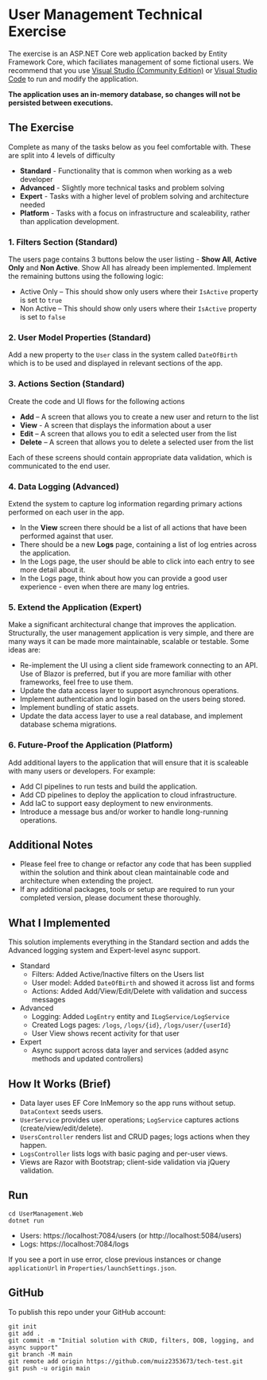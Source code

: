 # User Management Technical Exercise

The exercise is an ASP.NET Core web application backed by Entity Framework Core, which faciliates management of some fictional users.
We recommend that you use [Visual Studio (Community Edition)](https://visualstudio.microsoft.com/downloads) or [Visual Studio Code](https://code.visualstudio.com/Download) to run and modify the application.

**The application uses an in-memory database, so changes will not be persisted between executions.**

## The Exercise

Complete as many of the tasks below as you feel comfortable with. These are split into 4 levels of difficulty

-   **Standard** - Functionality that is common when working as a web developer
-   **Advanced** - Slightly more technical tasks and problem solving
-   **Expert** - Tasks with a higher level of problem solving and architecture needed
-   **Platform** - Tasks with a focus on infrastructure and scaleability, rather than application development.

### 1. Filters Section (Standard)

The users page contains 3 buttons below the user listing - **Show All**, **Active Only** and **Non Active**. Show All has already been implemented. Implement the remaining buttons using the following logic:

-   Active Only – This should show only users where their `IsActive` property is set to `true`
-   Non Active – This should show only users where their `IsActive` property is set to `false`

### 2. User Model Properties (Standard)

Add a new property to the `User` class in the system called `DateOfBirth` which is to be used and displayed in relevant sections of the app.

### 3. Actions Section (Standard)

Create the code and UI flows for the following actions

-   **Add** – A screen that allows you to create a new user and return to the list
-   **View** - A screen that displays the information about a user
-   **Edit** – A screen that allows you to edit a selected user from the list
-   **Delete** – A screen that allows you to delete a selected user from the list

Each of these screens should contain appropriate data validation, which is communicated to the end user.

### 4. Data Logging (Advanced)

Extend the system to capture log information regarding primary actions performed on each user in the app.

-   In the **View** screen there should be a list of all actions that have been performed against that user.
-   There should be a new **Logs** page, containing a list of log entries across the application.
-   In the Logs page, the user should be able to click into each entry to see more detail about it.
-   In the Logs page, think about how you can provide a good user experience - even when there are many log entries.

### 5. Extend the Application (Expert)

Make a significant architectural change that improves the application.
Structurally, the user management application is very simple, and there are many ways it can be made more maintainable, scalable or testable.
Some ideas are:

-   Re-implement the UI using a client side framework connecting to an API. Use of Blazor is preferred, but if you are more familiar with other frameworks, feel free to use them.
-   Update the data access layer to support asynchronous operations.
-   Implement authentication and login based on the users being stored.
-   Implement bundling of static assets.
-   Update the data access layer to use a real database, and implement database schema migrations.

### 6. Future-Proof the Application (Platform)

Add additional layers to the application that will ensure that it is scaleable with many users or developers. For example:

-   Add CI pipelines to run tests and build the application.
-   Add CD pipelines to deploy the application to cloud infrastructure.
-   Add IaC to support easy deployment to new environments.
-   Introduce a message bus and/or worker to handle long-running operations.

## Additional Notes

-   Please feel free to change or refactor any code that has been supplied within the solution and think about clean maintainable code and architecture when extending the project.
-   If any additional packages, tools or setup are required to run your completed version, please document these thoroughly.

## What I Implemented

This solution implements everything in the Standard section and adds the Advanced logging system and Expert-level async support.

-   Standard
    -   Filters: Added Active/Inactive filters on the Users list
    -   User model: Added `DateOfBirth` and showed it across list and forms
    -   Actions: Added Add/View/Edit/Delete with validation and success messages
-   Advanced
    -   Logging: Added `LogEntry` entity and `ILogService/LogService`
    -   Created Logs pages: `/logs`, `/logs/{id}`, `/logs/user/{userId}`
    -   User View shows recent activity for that user
-   Expert
    -   Async support across data layer and services (added async methods and updated controllers)

## How It Works (Brief)

-   Data layer uses EF Core InMemory so the app runs without setup. `DataContext` seeds users.
-   `UserService` provides user operations; `LogService` captures actions (create/view/edit/delete).
-   `UsersController` renders list and CRUD pages; logs actions when they happen.
-   `LogsController` lists logs with basic paging and per-user views.
-   Views are Razor with Bootstrap; client-side validation via jQuery validation.

## Run

```
cd UserManagement.Web
dotnet run
```

-   Users: https://localhost:7084/users (or http://localhost:5084/users)
-   Logs: https://localhost:7084/logs

If you see a port in use error, close previous instances or change `applicationUrl` in `Properties/launchSettings.json`.

## GitHub

To publish this repo under your GitHub account:

```
git init
git add .
git commit -m "Initial solution with CRUD, filters, DOB, logging, and async support"
git branch -M main
git remote add origin https://github.com/muiz2353673/tech-test.git
git push -u origin main
```
